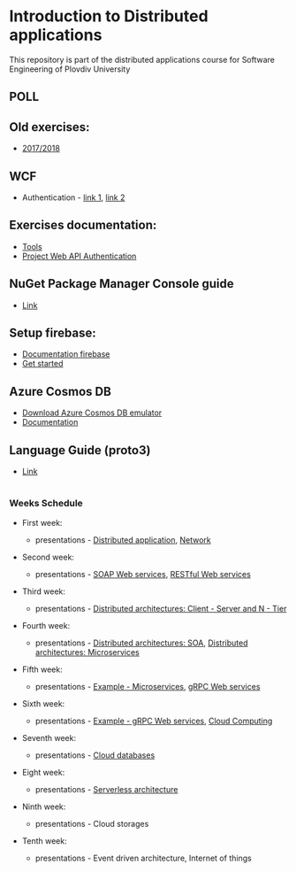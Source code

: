 # Introduction to Distributed applications
This repository is part of the distributed applications course for Software Engineering of Plovdiv University


## POLL


## Old exercises:
* [2017/2018](https://github.com/pkyurkchiev/distributed-applications-se/tree/master/exercises)


## WCF
* Authentication - [link 1](https://docs.microsoft.com/en-us/dotnet/framework/wcf/feature-details/how-to-authenticate-with-a-user-name-and-password?fbclid=IwAR2dwCDPFCpg4yDVMe2aCWaqE_JaDNKKyXGypmjVOYVxImQ_-7tqUrnUaTI), [link 2](https://docs.microsoft.com/en-us/dotnet/framework/wcf/feature-details/how-to-use-a-custom-user-name-and-password-validator?fbclid=IwAR2fo0ByIoWfjYwteldH1xenNNelPC1G_FMMDDWf47IWy4IpyU10COuDCZo)


## Exercises documentation:
* [Tools](https://github.com/pkyurkchiev/distributed-applications-se/tree/master/documentations/tools.md)
* [Project Web API Authentication](https://github.com/pkyurkchiev/distributed-applications-se/tree/master/documentations/project-authentication.md)


## NuGet Package Manager Console guide
* [Link](https://github.com/pkyurkchiev/distributed-applications-se/tree/master/documentations/nuget-console.md)


## Setup firebase:
* [Documentation firebase](https://github.com/pkyurkchiev/distributed-applications-se/tree/master/documentations/setup-firebase.md)
* [Get started](https://firebase.google.com/docs/functions/get-started)


## Azure Cosmos DB
* [Download Azure Cosmos DB emulator](https://aka.ms/cosmosdb-emulator)
* [Documentation](https://docs.microsoft.com/en-us/azure/cosmos-db/local-emulator)


## Language Guide (proto3)
* [Link](https://developers.google.com/protocol-buffers/docs/proto3#packages)


#
### Weeks Schedule

* First week: 
  * presentations - [Distributed application](https://github.com/pkyurkchiev/distributed-applications-se/tree/master/presentations/Lecture-01.pdf), [Network](https://github.com/pkyurkchiev/distributed-applications-se/tree/master/presentations/Lecture-02.pdf)
  
* Second week:
  * presentations - [SOAP Web services](https://github.com/pkyurkchiev/distributed-applications-se/tree/master/presentations/Lecture-03.pdf), [RESTful Web services](https://github.com/pkyurkchiev/distributed-applications-se/tree/master/presentations/Lecture-04.pdf)
  
* Third week:
  * presentations - [Distributed architectures: Client - Server and N - Tier](https://github.com/pkyurkchiev/distributed-applications-se/tree/master/presentations/Lecture-05.pdf)
  
* Fourth week:
  * presentations - [Distributed architectures: SOA](https://github.com/pkyurkchiev/distributed-applications-se/tree/master/presentations/Lecture-06.pdf), [Distributed architectures: Microservices](https://github.com/pkyurkchiev/distributed-applications-se/tree/master/presentations/Lecture-07.pdf)
  
* Fifth week:
  * presentations - [Example - Microservices](https://github.com/pkyurkchiev/microservices-skeleton-net-core), [gRPC Web services](https://github.com/pkyurkchiev/distributed-applications-se/tree/master/presentations/Lecture-08.pdf)
  
* Sixth week:
  * presentations - [Example - gRPC Web services](https://github.com/pkyurkchiev/distributed-applications-se/tree/master/examples/GrpcGreeter), [Cloud Computing](https://github.com/pkyurkchiev/distributed-applications-se/tree/master/presentations/Lecture-09.pdf)
  
* Seventh week:
  * presentations - [Cloud databases](https://github.com/pkyurkchiev/distributed-applications-se/tree/master/presentations/Lecture-10.pdf)
  
* Eight week:
  * presentations - [Serverless architecture](https://github.com/pkyurkchiev/distributed-applications-se/tree/master/presentations/Lecture-11.pdf)
  
* Ninth week:
  * presentations - Cloud storages
  
* Tenth week:
  * presentations - Event driven architecture, Internet of things
